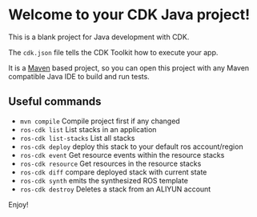# Welcome to your CDK Java project!

This is a blank project for Java development with CDK.

The `cdk.json` file tells the CDK Toolkit how to execute your app.

It is a [Maven](https://maven.apache.org/) based project, so you can open this project with any Maven compatible Java IDE to build and run tests.

## Useful commands

 * `mvn compile`           Compile project first if any changed
 * `ros-cdk list`          List stacks in an application
 * `ros-cdk list-stacks`   List all stacks
 * `ros-cdk deploy`        deploy this stack to your default ros account/region
 * `ros-cdk event`         Get resource events within the resource stacks
 * `ros-cdk resource`      Get resources in the resource stacks
 * `ros-cdk diff`          compare deployed stack with current state
 * `ros-cdk synth`         emits the synthesized ROS template
 * `ros-cdk destroy`       Deletes a stack from an ALIYUN account

Enjoy!
